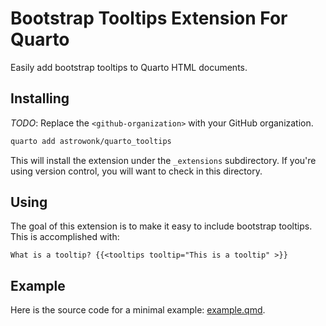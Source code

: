 # Bootstrap Tooltips Extension For Quarto

Easily add bootstrap tooltips to Quarto HTML documents.

## Installing

_TODO_: Replace the `<github-organization>` with your GitHub organization.

```bash
quarto add astrowonk/quarto_tooltips
```

This will install the extension under the `_extensions` subdirectory.
If you're using version control, you will want to check in this directory.

## Using

The goal of this extension is to make it easy to include bootstrap tooltips. This is accomplished with:

```{shortcodes=false}
What is a tooltip? {{<tooltips tooltip="This is a tooltip" >}}
```

## Example

Here is the source code for a minimal example: [example.qmd](example.qmd).
